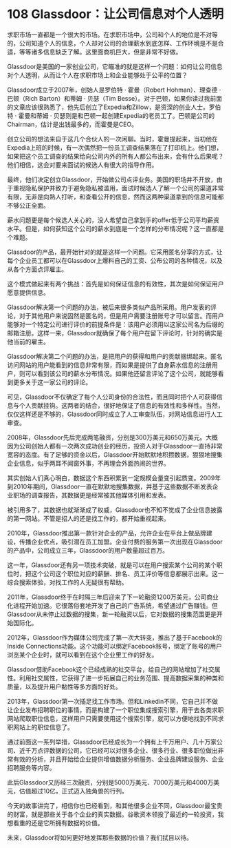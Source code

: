 # 108 Glassdoor：让公司信息对个人透明

求职市场一直都是一个很大的市场。在求职市场中，公司和个人的地位是不对等的，公司知道个人的信息，个人却对公司的合理薪水到底怎样、工作环境是不是合适，等等诸多信息缺乏了解。这里面商机巨大，但是非常不好做。

Glassdoor是美国的一家创业公司，它瞄准的就是这样一个问题：如何让公司信息对个人透明，从而让个人在求职市场上和企业能够处于公平的位置？

Glassdoor成立于2007年，创始人是罗伯特 · 霍曼（Robert Hohman）、理查德 ·
巴顿（Rich Barton）和蒂姆 · 贝瑟（Tim
Besse）。对于巴顿，如果你读过我前面的文章应该很熟悉了，他先后创立了Expedia和Zillow，是资深的创业人士。罗伯特
· 霍曼和蒂姆 ·
贝瑟则是和巴顿一起创建Expedia的老员工了。巴顿是公司的Chairman，估计是出钱最多的，而霍曼是CEO。

创立公司的想法来自于这几个合伙人的一次闲聊。当时，霍曼提起来，当初他在Expedia上班的时候，有一次偶然把一份员工调查结果落在了打印机上。他们想，如果把这个员工调查的结果给向公司内外的所有人都公布出来，会有什么后果呢？他们相信，这会对要来面试的候选人有很大的指导作用。

最终，他们决定创立Glassdoor，开始做公司点评业务。美国的职场并不开放，由于重视隐私保护并致力于避免隐私被滥用，面试时候选人了解一个公司的渠道非常有限，无非是向熟人打听，和查看公开的信息，然而这两种渠道拿到的信息可能都不够公正全面。

薪水问题更是每个候选人关心的，没人希望自己拿到手的offer低于公司平均薪资水平。但是，如何获知这个公司的薪水到底是一个怎样的分布情况呢？这一直都是个难题。

Glassdoor的产品，最开始针对的就是这样一个问题。它采用匿名分享的方式，让每个企业员工都可以在Glassdoor上爆料自己的工资、公布公司的各种情况，以及从各个方面点评雇主。

这个模式做起来有两个挑战：首先是如何保证信息的有效性，其次是如何保证用户愿意提供信息。

Glassdoor解决第一个问题的办法，被后来很多类似产品所采用。用户发表的评论，对于其他用户来说固然是匿名的，但是用户需要注册账号才可以留言。而用户能够对一个特定公司进行评价的前提条件是：该用户必须用以这家公司名为后缀的邮箱注册。这样一来，Glassdoor就确保了每个用户在留下评论时，针对的确实是他当前的雇主。

Glassdoor解决第二个问题的办法，是把用户的获得和用户的贡献捆绑起来。匿名访问网站的用户能看到的信息非常有限，而如果是提供了自身薪水信息的注册用户，则可以看到该公司的薪水分布情况。如果他还留言评论了这个公司，就能够看到更多关于这一家公司的评论。

可见，Glassdoor不仅确定了每个人公司身份的合法性，而且同时把个人可获得信息与个人贡献挂钩。这两者的结合，很好地保证了信息的有效性和多样性。当然，仅仅这样还是不够的，Glassdoor同时成立了人工审查队伍，对网站信息进行人工审查。

2008年，Glassdoor先后完成两笔融资，分别是300万美元和650万美元。大概因为公司创始人都有一次两次成功创业的经历，投资人对于Glassdoor一直持非常宽容的态度。有了足够的资金以后，Glassdoor开始默默地积攒数据，狠狠地搜集企业信息，似乎两耳不闻窗外事，不再理会外面热闹的世界。

其实创始人们真心明白，数据这个东西积累到一定规模会量变引起质变。2009年到2010年期间，Glassdoor一直在默默地搜集数据，并基于这些数据不断发表企业职场的调查报告，其数据更是经常被其他媒体引用和发表。

被引用多了，其数据也就渐渐成了权威，Glassdoor也不知不觉成了企业信息披露的第一网站。不管是招人的还是找工作的，都开始重视起来。

2010年，Glassdoor推出第一款针对企业的产品，允许企业在平台上做品牌建设，传播企业优点，吸引潜在员工加盟。企业付费的服务第一次出现在Glassdoor的产品中，公司成立三年，Glassdoor的用户数量超过百万。

这一年，Glassdoor还有另一项技术突破，就是可以在用户搜索某个公司的某个职位时，把这个公司这个职位对应的薪酬、排名、员工评价等信息都展示出来。这一综合搜索体验，对找工作的人无疑很有帮助。

2011年，Glassdoor终于在时隔三年后迎来了下一轮融资1200万美元，公司商业化进程开始加速。它很落俗套地开发了自己的广告系统，希望通过广告赚钱。但Glassdoor从未停止过数据的搜集，新一轮融资以后，它对数据的搜集范围更是开始国际化。

2012年，Glassdoor作为媒体公司完成了第一次大转变，推出了基于Facebook的Inside
Connections功能。这个功能可以绑定Facebook账号，绑定了账号的用户浏览某个企业时，就可以看到在这个企业里工作的好友。

Glassdoor借助Facebook这个已经成熟的社交平台，给自己的网站增加了社交属性。利用社交属性，它获得了进一步拓展自己的业务范围、提高数据采集的种类和质量，以及提升用户黏性等多方面的好处。

2013年，Glassdoor第一次插足找工作市场。但和Linkedin不同，它自己并不做让企业发布招聘职位的事情，而是构建了一个职位集成搜索引擎，用于去各类求职网站爬取职位信息，这样用户只需要使用这个搜索引擎，就可以方便地找到不同求职网站上的职位信息了。

通过前面这一系列举措，Glassdoor已经成长为一个拥有上千万用户、几十万家公司、近千万点评数据的公司，它已经可以对很多企业、很多行业、很多职位做出非常有效的分析，并且开始给企业提供增值数据分析服务、企业品牌建设服务、企业招聘服务等内容。

此后Glassdoor又历经三次融资，分别是5000万美元、7000万美元和4000万美元，估值超过10亿，正式迈入独角兽的行列。

今天的故事讲完了，相信你也已经看到，和其他很多企业不同，Glassdoor最宝贵的财富，就是那些关于各个企业的真实数据。谷歌资本领投了最近的一轮投资，我想看重的还是它所拥有数据的价值。

未来，Glassdoor将如何更好地发挥那些数据的价值？我们拭目以待。

